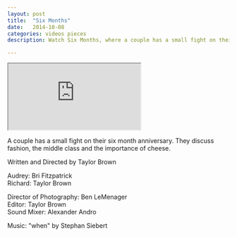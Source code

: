 ```yaml
---
layout: post
title:  "Six Months"
date:   2014-10-08
categories: videos pieces
description: Watch Six Months, where a couple has a small fight on their six month anniversary. They discuss fashion, the middle class and the importance of cheese.

---
```


<div class="embed-responsive embed-responsive-16by9">
	<iframe class="embed-responsive-item" src="http://www.youtube.com/embed/kuTtJEP-CUQ?rel=0" allowfullscreen></iframe>
</div>

A couple has a small fight on their six month anniversary. They discuss fashion, the middle class and the importance of cheese.

Written and Directed by Taylor Brown

Audrey: Bri Fitzpatrick<br>
Richard: Taylor Brown

Director of Photography: Ben LeMenager<br>
Editor: Taylor Brown<br>
Sound Mixer: Alexander Andro

Music: "when" by Stephan Siebert